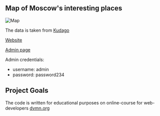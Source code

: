 ## Map of Moscow's interesting places

![Map](https://dvmn.org/media/lessons/ezgif.com-gif-maker_4nWhtfQ.gif)

The data is taken from [Kudago](https://kudago.com/msk/)

[Website](http://kozyrsergey.pythonanywhere.com/)

[Admin page](http://kozyrsergey.pythonanywhere.com/admin)

Admin credentials:
    
- username: admin
- password: password234

## Project Goals
The code is written for educational purposes on online-course for web-developers [dvmn.org](dvmn.org)